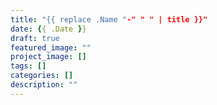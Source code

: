 ```yaml
---
title: "{{ replace .Name "-" " " | title }}"
date: {{ .Date }}
draft: true
featured_image: ""
project_image: []
tags: []
categories: []
description: ""
---
```


